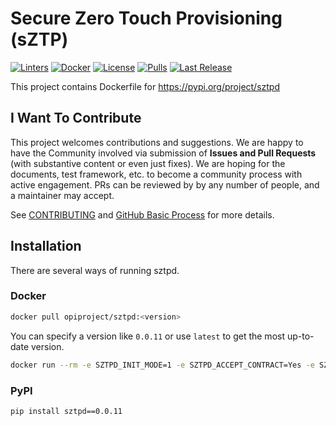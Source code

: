 # Secure Zero Touch Provisioning (sZTP)

[![Linters](https://github.com/opiproject/sztpd/actions/workflows/linters.yml/badge.svg)](https://github.com/opiproject/sztpd/actions/workflows/linters.yml)
[![Docker](https://github.com/opiproject/sztpd/actions/workflows/docker-publish.yml/badge.svg)](https://github.com/opiproject/sztpd/actions/workflows/docker-publish.yml)
[![License](https://img.shields.io/github/license/opiproject/sztpd?style=flat-square&color=blue&label=License)](https://github.com/opiproject/sztpd/blob/master/LICENSE)
[![Pulls](https://img.shields.io/docker/pulls/opiproject/sztpd.svg?logo=docker&style=flat&label=Pulls)](https://hub.docker.com/r/opiproject/sztpd)
[![Last Release](https://img.shields.io/github/v/release/opiproject/sztpd?label=Latest&style=flat-square&logo=go)](https://github.com/opiproject/sztpd/releases)

This project contains Dockerfile for <https://pypi.org/project/sztpd>

## I Want To Contribute

This project welcomes contributions and suggestions.  We are happy to have the Community involved via submission of **Issues and Pull Requests** (with substantive content or even just fixes). We are hoping for the documents, test framework, etc. to become a community process with active engagement.  PRs can be reviewed by by any number of people, and a maintainer may accept.

See [CONTRIBUTING](https://github.com/opiproject/opi/blob/main/CONTRIBUTING.md) and [GitHub Basic Process](https://github.com/opiproject/opi/blob/main/doc-github-rules.md) for more details.

## Installation

There are several ways of running sztpd.

### Docker

```sh
docker pull opiproject/sztpd:<version>
```

You can specify a version like `0.0.11` or use `latest` to get the most up-to-date version.

```sh
docker run --rm -e SZTPD_INIT_MODE=1 -e SZTPD_ACCEPT_CONTRACT=Yes -e SZTPD_INIT_PORT=8080 -e SZTPD_INIT_ADDR=127.0.0.1 opiproject/sztpd:<version>
```

### PyPI

```sh
pip install sztpd==0.0.11
```
